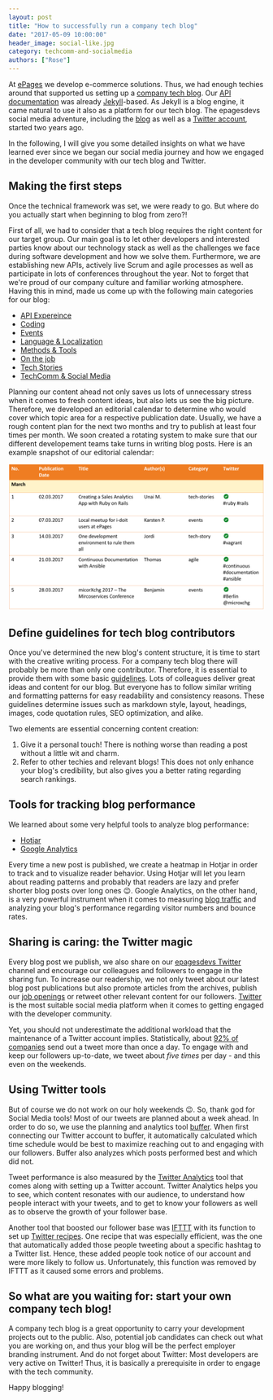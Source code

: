 ```yaml
---
layout: post
title: "How to successfully run a company tech blog"
date: "2017-05-09 10:00:00"
header_image: social-like.jpg
category: techcomm-and-socialmedia
authors: ["Rose"]
---
```


At [ePages](https://www.epages.com/us/) we develop e-commerce solutions.
Thus, we had enough techies around that supported us setting up a [company tech blog](/blog).
Our [API documentation](/apps) was already [Jekyll](https://jekyllrb.com/)-based.
As Jekyll is a blog engine, it came natural to use it also as a platform for our tech blog.
The epagesdevs social media adventure, including the [blog](/blog) as well as a [Twitter account](https://twitter.com/epagesdevs), started two years ago.

In the following, I will give you some detailed insights on what we have learned ever since we began our social media journey and how we engaged in the developer community with our tech blog and Twitter.

## Making the first steps

Once the technical framework was set, we were ready to go.
But where do you actually start when beginning to blog from zero?!

First of all, we had to consider that a tech blog requires the right content for our target group.
Our main goal is to let other developers and interested parties know about our technology stack as well as the challenges we face during software development and how we solve them.
Furthermore, we are establishing new APIs, actively live Scrum and agile processes as well as participate in lots of conferences throughout the year.
Not to forget that we're proud of our company culture and familiar working atmosphere.
Having this in mind, made us come up with the following main categories for our blog:

* [API Expereince](/blog/api-experience/)
* [Coding](/blog/coding/)
* [Events](/blog/events/)
* [Language & Localization](/blog/language-and-localization/)
* [Methods & Tools](/blog/methods-and-tools/)
* [On the job](/blog/on-the-job/)
* [Tech Stories](/blog/tech-stories/)
* [TechComm & Social Media](/blog/techcomm-and-socialmedia/)

Planning our content ahead not only saves us lots of unnecessary stress when it comes to fresh content ideas, but also lets us see the big picture.
Therefore, we developed an editorial calendar to determine who would cover which topic area for a respective publication date.
Usually, we have a rough content plan for the next two months and try to publish at least four times per month.
We soon created a rotating system to make sure that our different developement teams take turns in writing blog posts.
Here is an example snapshot of our editorial calendar:

![](/assets/img/pages/blog/images/blog-editorial-calendar.png)

## Define guidelines for tech blog contributors

Once you've determined the new blog's content structure, it is time to start with the creative writing process.
For a company tech blog there will probably be more than only one contributor.
Therefore, it is essential to provide them with some basic [guidelines](https://github.com/ePages-de/epages-docs/tree/develop/helpdocs).
Lots of colleagues deliver great ideas and content for our blog.
But everyone has to follow similar writing and formatting patterns for easy readability and consistency reasons.
These guidelines determine issues such as markdown style, layout, headings, images, code quotation rules, SEO optimization, and alike.

Two elements are essential concerning content creation:

1. Give it a personal touch!
There is nothing worse than reading a post without a little wit and charm.
2. Refer to other techies and relevant blogs!
This does not only enhance your blog's credibility, but also gives you a better rating regarding search rankings.

## Tools for tracking blog performance

We learned about some very helpful tools to analyze blog performance:

* [Hotjar](https://www.hotjar.com/)
* [Google Analytics](https://analytics.google.com)

Every time a new post is published, we create a heatmap in Hotjar in order to track and to visualize reader behavior.
Using Hotjar will let you learn about reading patterns and probably that readers are lazy and prefer shorter blog posts over long ones 😉.
Google Analytics, on the other hand, is a very powerful instrument when it comes to measuring [blog traffic](https://www.blogmutt.com/blog/measuring-blog-traffic-with-google-analytics) and analyzing your blog's performance regarding visitor numbers and bounce rates.

## Sharing is caring: the Twitter magic

Every blog post we publish, we also share on our [epagesdevs Twitter](https://twitter.com/epagesdevs) channel and encourage our colleagues and followers to engage in the sharing fun.
To increase our readership, we not only tweet about our latest blog post publications but also promote articles from the archives, publish our [job openings](/devjobs) or retweet other relevant content for our followers.
[Twitter](https://twitter.com/) is the most suitable social media platform when it comes to getting engaged with the developer community.

Yet, you should not underestimate the additional workload that the maintenance of a Twitter account implies.
Statistically, about [92% of companies](https://www.brandwatch.com/blog/44-twitter-stats-2016/) send out a tweet more than once a day.
To engage with and keep our followers up-to-date, we tweet about *five times* per day - and this even on the weekends.

## Using Twitter tools

But of course we do not work on our holy weekends 😉.
So, thank god for Social Media tools!
Most of our tweets are planned about a week ahead.
In order to do so, we use the planning and analytics tool [buffer](https://buffer.com/app).
When first connecting our Twitter account to buffer, it automatically calculated which time schedule would be best to maximize reaching out to and engaging with our followers.
Buffer also analyzes which posts performed best and which did not.

Tweet performance is also measured by the [Twitter Analytics](https://analytics.twitter.com) tool that comes along with setting up a Twitter account.
Twitter Analytics helps you to see, which content resonates with our audience, to understand how people interact with your tweets, and to get to know your followers as well as to observe the growth of your follower base.

Another tool that boosted our follower base was [IFTTT](https://ifttt.com/) with its function to set up [Twitter recipes](https://ifttt.com/twitter).
One recipe that was especially efficient, was the one that automatically added those people tweeting about a specific hashtag to a Twitter list.
Hence, these added people took notice of our account and were more likely to follow us.
Unfortunately, this function was removed by IFTTT as it caused some errors and problems.

## So what are you waiting for: start your own company tech blog!

A company tech blog is a great opportunity to carry your development projects out to the public.
Also, potential job candidates can check out what you are working on, and thus your blog will be the perfect employer branding instrument.
And do not forget about Twitter:
Most developers are very active on Twitter!
Thus, it is basically a prerequisite in order to engage with the tech community.

Happy blogging!
